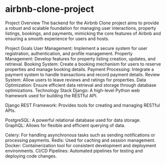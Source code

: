 # airbnb-clone-project
Project Overview
The backend for the Airbnb Clone project aims to provide a robust and scalable foundation for managing user interactions, property listings, bookings, and payments, mimicking the core features of Airbnb and ensuring a smooth experience for users and hosts. 

Project Goals
User Management: Implement a secure system for user registration, authentication, and profile management. 
Property Management: Develop features for property listing creation, updates, and retrieval. 
Booking System: Create a booking mechanism for users to reserve properties and manage booking details. 
Payment Processing: Integrate a payment system to handle transactions and record payment details. 
Review System: Allow users to leave reviews and ratings for properties. 
Data Optimization: Ensure efficient data retrieval and storage through database optimizations. 
Technology Stack
Django: A high-level Python web framework used for building the RESTful API. 

Django REST Framework: Provides tools for creating and managing RESTful APIs. 

PostgreSQL: A powerful relational database used for data storage. 
GraphQL: Allows for flexible and efficient querying of data. 

Celery: For handling asynchronous tasks such as sending notifications or processing payments. 
Redis: Used for caching and session management. 
Docker: Containerization tool for consistent development and deployment environments. 
CI/CD Pipelines: Automated pipelines for testing and deploying code changes. 